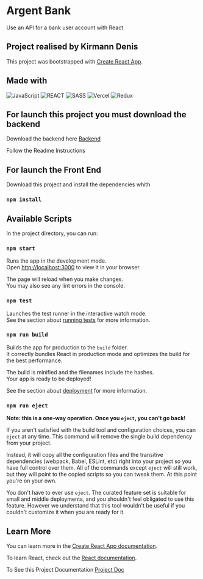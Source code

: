 # Argent Bank

Use an API for a bank user account with React

## Project realised by Kirmann Denis

This project was bootstrapped with [Create React App](https://github.com/facebook/create-react-app).

## Made with

![JavaScript](https://img.shields.io/badge/Language-JS-yellow) ![REACT](https://img.shields.io/badge/Framework-React-blue) ![SASS](https://img.shields.io/badge/Style-SASS-ff69b4) ![Vercel](https://img.shields.io/badge/Deploy-Vercel-black) ![Redux](https://img.shields.io/badge/Library-ReduxToolkit-blueviolet)

## For launch this project you must download the backend

Download the backend here [Backend](https://github.com/OpenClassrooms-Student-Center/Project-10-Bank-API)

Follow the Readme Instructions

## For launch the Front End

Download this project and install the dependencies whith

### `npm install`

## Available Scripts

In the project directory, you can run:

### `npm start`

Runs the app in the development mode.\
Open [http://localhost:3000](http://localhost:3000) to view it in your browser.

The page will reload when you make changes.\
You may also see any lint errors in the console.

### `npm test`

Launches the test runner in the interactive watch mode.\
See the section about [running tests](https://facebook.github.io/create-react-app/docs/running-tests) for more information.

### `npm run build`

Builds the app for production to the `build` folder.\
It correctly bundles React in production mode and optimizes the build for the best performance.

The build is minified and the filenames include the hashes.\
Your app is ready to be deployed!

See the section about [deployment](https://facebook.github.io/create-react-app/docs/deployment) for more information.

### `npm run eject`

**Note: this is a one-way operation. Once you `eject`, you can't go back!**

If you aren't satisfied with the build tool and configuration choices, you can `eject` at any time. This command will remove the single build dependency from your project.

Instead, it will copy all the configuration files and the transitive dependencies (webpack, Babel, ESLint, etc) right into your project so you have full control over them. All of the commands except `eject` will still work, but they will point to the copied scripts so you can tweak them. At this point you're on your own.

You don't have to ever use `eject`. The curated feature set is suitable for small and middle deployments, and you shouldn't feel obligated to use this feature. However we understand that this tool wouldn't be useful if you couldn't customize it when you are ready for it.

## Learn More

You can learn more in the [Create React App documentation](https://facebook.github.io/create-react-app/docs/getting-started).

To learn React, check out the [React documentation](https://reactjs.org/).


To See this Project Documentation [Project Doc](http://127.0.0.1:8080/docs/index.html)

